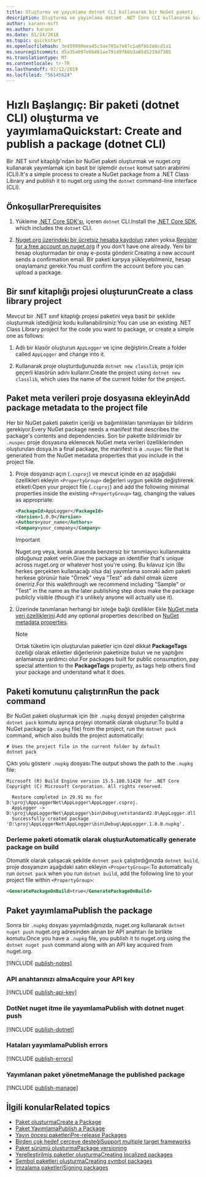 ```yaml
---
title: Oluşturma ve yayımlama dotnet CLI kullanarak bir NuGet paketi
description: Oluşturma ve yayımlama dotnet .NET Core CLI kullanarak bir NuGet paketi bir gözden geçirme Öğreticisi.
author: karann-msft
ms.author: karann
ms.date: 01/24/2018
ms.topic: quickstart
ms.openlocfilehash: 3e459999eea45c5ae705a7e07c1a0fbb2e0cd1a1
ms.sourcegitcommit: d5a35a097e6b461ae791d9f66b3a85d5219d7305
ms.translationtype: MT
ms.contentlocale: tr-TR
ms.lasthandoff: 02/12/2019
ms.locfileid: "56145624"
---
```

# <a name="quickstart-create-and-publish-a-package-dotnet-cli"></a><span data-ttu-id="47d10-103">Hızlı Başlangıç: Bir paketi (dotnet CLI) oluşturma ve yayımlama</span><span class="sxs-lookup"><span data-stu-id="47d10-103">Quickstart: Create and publish a package (dotnet CLI)</span></span>

<span data-ttu-id="47d10-104">Bir .NET sınıf kitaplığı'ndan bir NuGet paketi oluşturmak ve nuget.org kullanarak yayımlamak için basit bir işlemdir `dotnet` komut satırı arabirimi (CLI).</span><span class="sxs-lookup"><span data-stu-id="47d10-104">It's a simple process to create a NuGet package from a .NET Class Library and publish it to nuget.org using the `dotnet` command-line interface (CLI).</span></span>

## <a name="prerequisites"></a><span data-ttu-id="47d10-105">Önkoşullar</span><span class="sxs-lookup"><span data-stu-id="47d10-105">Prerequisites</span></span>

1. <span data-ttu-id="47d10-106">Yükleme [.NET Core SDK'sı](https://www.microsoft.com/net/download/), içeren `dotnet` CLI.</span><span class="sxs-lookup"><span data-stu-id="47d10-106">Install the [.NET Core SDK](https://www.microsoft.com/net/download/), which includes the `dotnet` CLI.</span></span>

1. <span data-ttu-id="47d10-107">[Nuget.org üzerindeki bir ücretsiz hesaba kaydolun](https://www.nuget.org/users/account/LogOn?returnUrl=%2F) zaten yoksa.</span><span class="sxs-lookup"><span data-stu-id="47d10-107">[Register for a free account on nuget.org](https://www.nuget.org/users/account/LogOn?returnUrl=%2F) if you don't have one already.</span></span> <span data-ttu-id="47d10-108">Yeni bir hesap oluşturmadan bir onay e-posta gönderir.</span><span class="sxs-lookup"><span data-stu-id="47d10-108">Creating a new account sends a confirmation email.</span></span> <span data-ttu-id="47d10-109">Bir paketi karşıya yükleyebilmeniz, hesap onaylamanız gerekir.</span><span class="sxs-lookup"><span data-stu-id="47d10-109">You must confirm the account before you can upload a package.</span></span>

## <a name="create-a-class-library-project"></a><span data-ttu-id="47d10-110">Bir sınıf kitaplığı projesi oluşturun</span><span class="sxs-lookup"><span data-stu-id="47d10-110">Create a class library project</span></span>

<span data-ttu-id="47d10-111">Mevcut bir .NET sınıf kitaplığı projesi paketini veya basit bir şekilde oluşturmak istediğiniz kodu kullanabilirsiniz:</span><span class="sxs-lookup"><span data-stu-id="47d10-111">You can use an existing .NET Class Library project for the code you want to package, or create a simple one as follows:</span></span>

1. <span data-ttu-id="47d10-112">Adlı bir klasör oluşturun `AppLogger` ve içine değiştirin.</span><span class="sxs-lookup"><span data-stu-id="47d10-112">Create a folder called `AppLogger` and change into it.</span></span>

1. <span data-ttu-id="47d10-113">Kullanarak proje oluşturduğunuzda `dotnet new classlib`, proje için geçerli klasörün adını kullanır.</span><span class="sxs-lookup"><span data-stu-id="47d10-113">Create the project using `dotnet new classlib`, which uses the name of the current folder for the project.</span></span>

## <a name="add-package-metadata-to-the-project-file"></a><span data-ttu-id="47d10-114">Paket meta verileri proje dosyasına ekleyin</span><span class="sxs-lookup"><span data-stu-id="47d10-114">Add package metadata to the project file</span></span>

<span data-ttu-id="47d10-115">Her bir NuGet paketi paketin içeriği ve bağımlılıkları tanımlayan bir bildirim gerekiyor.</span><span class="sxs-lookup"><span data-stu-id="47d10-115">Every NuGet package needs a manifest that describes the package's contents and dependencies.</span></span> <span data-ttu-id="47d10-116">Son bir pakette bildirimidir bir `.nuspec` proje dosyasına eklenecek NuGet meta verileri özelliklerinden oluşturulan dosya.</span><span class="sxs-lookup"><span data-stu-id="47d10-116">In a final package, the manifest is a `.nuspec` file that is generated from the NuGet metadata properties that you include in the project file.</span></span>

1. <span data-ttu-id="47d10-117">Proje dosyanızı açın (`.csproj`) ve mevcut içinde en az aşağıdaki özellikleri ekleyin `<PropertyGroup>` değerleri uygun şekilde değiştirerek etiketi:</span><span class="sxs-lookup"><span data-stu-id="47d10-117">Open your project file (`.csproj`) and add the following minimal properties inside the existing `<PropertyGroup>` tag, changing the values as appropriate:</span></span>

    ```xml
    <PackageId>AppLogger</PackageId>
    <Version>1.0.0</Version>
    <Authors>your_name</Authors>
    <Company>your_company</Company>
    ```

    > [!Important]
    > <span data-ttu-id="47d10-118">Nuget.org veya, konak arasında benzersiz bir tanımlayıcı kullanmakta olduğunuz paket verin.</span><span class="sxs-lookup"><span data-stu-id="47d10-118">Give the package an identifier that's unique across nuget.org or whatever host you're using.</span></span> <span data-ttu-id="47d10-119">Bu kılavuz için (Bu herkes gerçekten kullanacağı olsa da) yayımlama sonraki adım paketi herkese görünür hale "Örnek" veya "Test" adı dahil olmak üzere öneririz.</span><span class="sxs-lookup"><span data-stu-id="47d10-119">For this walkthrough we recommend including "Sample" or "Test" in the name as the later publishing step does make the package publicly visible (though it's unlikely anyone will actually use it).</span></span>

1. <span data-ttu-id="47d10-120">Üzerinde tanımlanan herhangi bir isteğe bağlı özellikler Ekle [NuGet meta veri özelliklerini](/dotnet/core/tools/csproj#nuget-metadata-properties).</span><span class="sxs-lookup"><span data-stu-id="47d10-120">Add any optional properties described on [NuGet metadata properties](/dotnet/core/tools/csproj#nuget-metadata-properties).</span></span>

    > [!Note]
    > <span data-ttu-id="47d10-121">Ortak tüketim için oluşturulan paketler için özel dikkat **PackageTags** özelliği olarak etiketler diğerlerinin paketinize bulun ve ne yaptığını anlamanıza yardımcı olur.</span><span class="sxs-lookup"><span data-stu-id="47d10-121">For packages built for public consumption, pay special attention to the **PackageTags** property, as tags help others find your package and understand what it does.</span></span>

## <a name="run-the-pack-command"></a><span data-ttu-id="47d10-122">Paketi komutunu çalıştırın</span><span class="sxs-lookup"><span data-stu-id="47d10-122">Run the pack command</span></span>

<span data-ttu-id="47d10-123">Bir NuGet paketi oluşturmak için (bir `.nupkg` dosya) projeden çalıştırma `dotnet pack` komutu ayrıca projeyi otomatik olarak oluşturur:</span><span class="sxs-lookup"><span data-stu-id="47d10-123">To build a NuGet package (a `.nupkg` file) from the project, run the `dotnet pack` command, which also builds the project automatically:</span></span>

```cli
# Uses the project file in the current folder by default
dotnet pack
```

<span data-ttu-id="47d10-124">Çıktı yolu gösterir `.nupkg` dosyası:</span><span class="sxs-lookup"><span data-stu-id="47d10-124">The output shows the path to the `.nupkg` file:</span></span>

```output
Microsoft (R) Build Engine version 15.5.180.51428 for .NET Core
Copyright (C) Microsoft Corporation. All rights reserved.

  Restore completed in 29.91 ms for D:\proj\AppLoggerNet\AppLogger\AppLogger.csproj.
  AppLogger -> D:\proj\AppLoggerNet\AppLogger\bin\Debug\netstandard2.0\AppLogger.dll
  Successfully created package 'D:\proj\AppLoggerNet\AppLogger\bin\Debug\AppLogger.1.0.0.nupkg'.
```

### <a name="automatically-generate-package-on-build"></a><span data-ttu-id="47d10-125">Derleme paketi otomatik olarak oluştur</span><span class="sxs-lookup"><span data-stu-id="47d10-125">Automatically generate package on build</span></span>

<span data-ttu-id="47d10-126">Otomatik olarak çalışacak şekilde `dotnet pack` çalıştırdığınızda `dotnet build`, proje dosyanızın aşağıdaki satırı ekleyin `<PropertyGroup>`:</span><span class="sxs-lookup"><span data-stu-id="47d10-126">To automatically run `dotnet pack` when you run `dotnet build`, add the following line to your project file within `<PropertyGroup>`:</span></span>

```xml
<GeneratePackageOnBuild>true</GeneratePackageOnBuild>
```

## <a name="publish-the-package"></a><span data-ttu-id="47d10-127">Paket yayımlama</span><span class="sxs-lookup"><span data-stu-id="47d10-127">Publish the package</span></span>

<span data-ttu-id="47d10-128">Sonra bir `.nupkg` dosyası yayımladığınızda, nuget.org kullanarak `dotnet nuget push` nuget.org adresinden alınan bir API anahtarı ile birlikte komutu.</span><span class="sxs-lookup"><span data-stu-id="47d10-128">Once you have a `.nupkg` file, you publish it to nuget.org using the `dotnet nuget push` command along with an API key acquired from nuget.org.</span></span>

[!INCLUDE [publish-notes](includes/publish-notes.md)]

### <a name="acquire-your-api-key"></a><span data-ttu-id="47d10-129">API anahtarınızı alma</span><span class="sxs-lookup"><span data-stu-id="47d10-129">Acquire your API key</span></span>

[!INCLUDE [publish-api-key](includes/publish-api-key.md)]

### <a name="publish-with-dotnet-nuget-push"></a><span data-ttu-id="47d10-130">DotNet nuget itme ile yayımlama</span><span class="sxs-lookup"><span data-stu-id="47d10-130">Publish with dotnet nuget push</span></span>

[!INCLUDE [publish-dotnet](includes/publish-dotnet.md)]

### <a name="publish-errors"></a><span data-ttu-id="47d10-131">Hataları yayımlama</span><span class="sxs-lookup"><span data-stu-id="47d10-131">Publish errors</span></span>

[!INCLUDE [publish-errors](includes/publish-errors.md)]

### <a name="manage-the-published-package"></a><span data-ttu-id="47d10-132">Yayımlanan paket yönetme</span><span class="sxs-lookup"><span data-stu-id="47d10-132">Manage the published package</span></span>

[!INCLUDE [publish-manage](includes/publish-manage.md)]

## <a name="related-topics"></a><span data-ttu-id="47d10-133">İlgili konular</span><span class="sxs-lookup"><span data-stu-id="47d10-133">Related topics</span></span>

- [<span data-ttu-id="47d10-134">Paket oluşturma</span><span class="sxs-lookup"><span data-stu-id="47d10-134">Create a Package</span></span>](../create-packages/creating-a-package.md)
- [<span data-ttu-id="47d10-135">Paket Yayımlama</span><span class="sxs-lookup"><span data-stu-id="47d10-135">Publish a Package</span></span>](../create-packages/publish-a-package.md)
- [<span data-ttu-id="47d10-136">Yayın öncesi paketleri</span><span class="sxs-lookup"><span data-stu-id="47d10-136">Pre-release Packages</span></span>](../create-packages/Prerelease-Packages.md)
- [<span data-ttu-id="47d10-137">Birden çok hedef çerçeve desteği</span><span class="sxs-lookup"><span data-stu-id="47d10-137">Support multiple target frameworks</span></span>](../create-packages/supporting-multiple-target-frameworks.md)
- [<span data-ttu-id="47d10-138">Paket sürümü oluşturma</span><span class="sxs-lookup"><span data-stu-id="47d10-138">Package versioning</span></span>](../reference/package-versioning.md)
- [<span data-ttu-id="47d10-139">Yerelleştirilmiş paketler oluşturma</span><span class="sxs-lookup"><span data-stu-id="47d10-139">Creating localized packages</span></span>](../create-packages/creating-localized-packages.md)
- [<span data-ttu-id="47d10-140">Sembol paketleri oluşturma</span><span class="sxs-lookup"><span data-stu-id="47d10-140">Creating symbol packages</span></span>](../create-packages/symbol-packages-snupkg.md)
- [<span data-ttu-id="47d10-141">İmzalama paketleri</span><span class="sxs-lookup"><span data-stu-id="47d10-141">Signing packages</span></span>](../create-packages/Sign-a-package.md)
